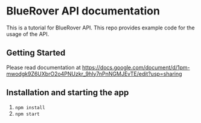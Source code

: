 # BlueRover API documentation
This is a tutorial for BlueRover API. This repo provides example code for the usage of the API.

## Getting Started
Please read documentation at https://docs.google.com/document/d/1pm-mwodgk9Z6UXbrO2o4PNUzkr_9hIy7nPnNGMJEvTE/edit?usp=sharing

## Installation and starting the app
1. `npm install`
2. `npm start`